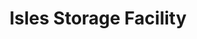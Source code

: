 ---
title: "Isles Storage Facility"
url: /summerford/isles-storage-facility/
shop: storage rental
---